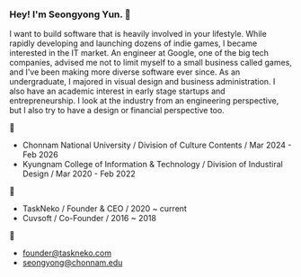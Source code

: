 ### Hey! I'm Seongyong Yun. 👋

I want to build software that is heavily involved in your lifestyle. While rapidly developing and launching dozens of indie games, I became interested in the IT market. An engineer at Google, one of the big tech companies, advised me not to limit myself to a small business called games, and I've been making more diverse software ever since. As an undergraduate, I majored in visual design and business administration. I also have an academic interest in early stage startups and entrepreneurship. I look at the industry from an engineering perspective, but I also try to have a design or financial perspective too.

🌱
 - Chonnam National University / Division of Culture Contents / Mar 2024 - Feb 2026
 - Kyungnam College of Information & Technology / Division of Industiral Design / Mar 2020 - Feb 2022
   
🔭
 - TaskNeko / Founder & CEO / 2020 ~ current
 - Cuvsoft / Co-Founder / 2016 ~ 2018

💬
 - founder@taskneko.com
 - seongyong@chonnam.edu
